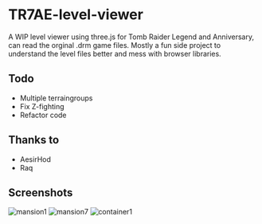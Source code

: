 # TR7AE-level-viewer

A WIP level viewer using three.js for Tomb Raider Legend and Anniversary, can read the orginal .drm game files.
Mostly a fun side project to understand the level files better and mess with browser libraries. 

## Todo

* Multiple terraingroups
* Fix Z-fighting
* Refactor code

## Thanks to

* AesirHod
* Raq

## Screenshots

![mansion1](https://user-images.githubusercontent.com/15322107/127756965-5ac454ab-9b7b-4224-a178-2f5a3906e4fc.png)
![mansion7](https://user-images.githubusercontent.com/15322107/127756963-9dc59a7e-e774-4de3-975e-994662fb3345.png)
![container1](https://user-images.githubusercontent.com/15322107/127756964-369fb9f2-a995-4622-83a8-fa2cba6680ac.png)
